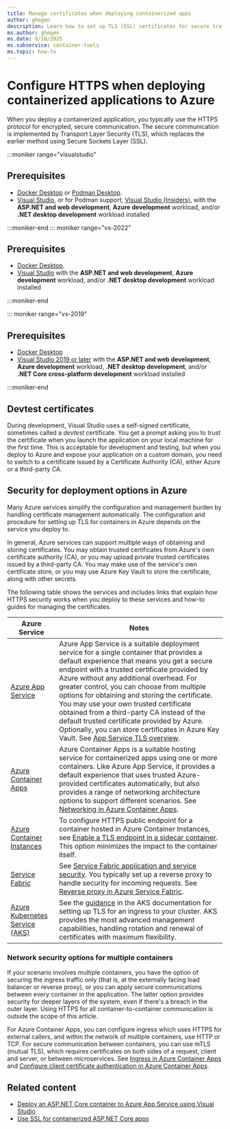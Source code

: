 ```yaml
---
title: Manage certificates when deploying containerized apps
author: ghogen
description: Learn how to set up TLS (SSL) certificates for secure traffic over HTTPS in containerized applications when you deploy to Azure from Visual Studio.
ms.author: ghogen
ms.date: 9/10/2025
ms.subservice: container-tools
ms.topic: how-to
---
```

# Configure HTTPS when deploying containerized applications to Azure

When you deploy a containerized application, you typically use the HTTPS protocol for encrypted, secure communication. The secure communication is implemented by Transport Layer Security (TLS), which replaces the earlier method using Secure Sockets Layer (SSL).

:::moniker range="visualstudio"

## Prerequisites

- [Docker Desktop](https://hub.docker.com/editions/community/docker-ce-desktop-windows) or [Podman Desktop](https://podman-desktop.io/downloads).
- [Visual Studio](https://visualstudio.microsoft.com/downloads/?cid=learn-onpage-download-cta), or for Podman support, [Visual Studio (Insiders)](https://visualstudio.microsoft.com/insiders/?cid=learn-onpage-download-cta), with the **ASP.NET and web development**, **Azure development** workload, and/or **.NET desktop development** workload installed

:::moniker-end
::: moniker range="vs-2022"

## Prerequisites

- [Docker Desktop](https://hub.docker.com/editions/community/docker-ce-desktop-windows).
- [Visual Studio](https://visualstudio.microsoft.com/downloads/?cid=learn-onpage-download-cta) with the **ASP.NET and web development**, **Azure development** workload, and/or **.NET desktop development** workload installed

:::moniker-end

::: moniker range="vs-2019"

## Prerequisites

- [Docker Desktop](https://hub.docker.com/editions/community/docker-ce-desktop-windows)
- [Visual Studio 2019 or later](https://visualstudio.microsoft.com/downloads/?cid=learn-onpage-download-cta) with the **ASP.NET and web development**, **Azure development** workload, **.NET desktop development**, and/or **.NET Core cross-platform development** workload installed

:::moniker-end

## Devtest certificates

During development, Visual Studio uses a self-signed certificate, sometimes called a *devtest* certificate. You get a prompt asking you to trust the certificate when you launch the application on your local machine for the first time. This is acceptable for development and testing, but when you deploy to Azure and expose your application on a custom domain, you need to switch to a certificate issued by a Certificate Authority (CA), either Azure or a third-party CA.

## Security for deployment options in Azure

Many Azure services simplify the configuration and management burden by handling certificate management automatically. The configuration and procedure for setting up TLS for containers in Azure depends on the service you deploy to. 

In general, Azure services can support multiple ways of obtaining and storing certificates. You may obtain trusted certificates from Azure's own certificate authority (CA), or you may upload private trusted certificates issued by a third-party CA. You may make use of the service's own certificate store, or you may use Azure Key Vault to store the certificate, along with other secrets.

The following table shows the services and includes links that explain how HTTPS security works when you deploy to these services and how-to guides for managing the certificates.

| Azure Service | Notes |
| - | - |
| [Azure App Service](/azure/app-service/overview) | Azure App Service is a suitable deployment service for a single container that provides a default experience that means you get a secure endpoint with a trusted certificate provided by Azure without any additional overhead. For greater control, you can choose from multiple options for obtaining and storing the certificate. You may use your own trusted certificate obtained from a third-party CA instead of the default trusted certificate provided by Azure. Optionally, you can store certificates in Azure Key Vault. See [App Service TLS overview](/azure/app-service/overview-tls). |
| [Azure Container Apps](/azure/container-apps/overview) | Azure Container Apps is a suitable hosting service for containerized apps using one or more containers. Like Azure App Service, it provides a default experience that uses trusted Azure-provided certificates automatically, but also provides a range of networking architecture options to support different scenarios. See [Networking in Azure Container Apps](/azure/container-apps/networking?tabs=workload-profiles-env%2Cazure-cli).  |
| [Azure Container Instances](/azure/container-instances/container-instances-overview) | To configure HTTPS public endpoint for a container hosted in Azure Container Instances, see [Enable a TLS endpoint in a sidecar container](/azure/container-instances/container-instances-container-group-ssl). This option minimizes the impact to the container itself. |
| [Service Fabric](/azure/service-fabric/overview-managed-cluster) | See [Service Fabric application and service security](/azure/service-fabric/service-fabric-application-and-service-security). You typically set up a reverse proxy to handle security for incoming requests. See [Reverse proxy in Azure Service Fabric](/azure/service-fabric/service-fabric-reverseproxy). |
| [Azure Kubernetes Service (AKS)](/azure/aks/what-is-aks) | See the [guidance](/azure/aks/app-routing-dns-ssl) in the AKS documentation for setting up TLS for an ingress to your cluster. AKS provides the most advanced management capabilities, handling rotation and renewal of certificates with maximum flexibility. |

### Network security options for multiple containers

If your scenario involves multiple containers, you have the option of securing the ingress traffic only (that is, at the externally facing load balancer or reverse proxy), or you can apply secure communications between every container in the application. The latter option provides security for deeper layers of the system, even if there's a breach in the outer layer. Using HTTPS for all container-to-container communication is outside the scope of this article.

For Azure Container Apps, you can configure ingress which uses HTTPS for external callers, and within the network of multiple containers, use HTTP or TCP. For secure communication between containers, you can use mTLS (mutual TLS), which requires certificates on both sides of a request, client and server, or between microservices. See [Ingress in Azure Container Apps](/azure/container-apps/ingress-overview) and [Configure client certificate authentication in Azure Container Apps](/azure/container-apps/client-certificate-authorization).

## Related content

- [Deploy an ASP.NET Core container to Azure App Service using Visual Studio](deploy-app-service.md)
- [Use SSL for containerized ASP.NET Core apps](container-certificate-management.md)

